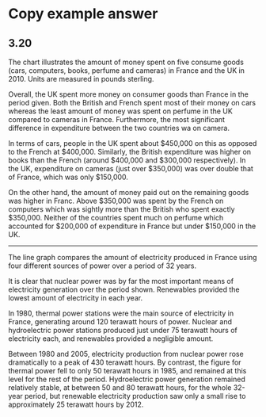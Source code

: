 # Copy example answer

## 3.20

The chart illustrates the amount of money spent on five consume goods (cars, computers, books, perfume and cameras) in France and the UK in 2010. Units are measured in pounds sterling.

Overall, the UK spent more money on consumer goods than France in the period given. Both the British and French spent most of their money on cars whereas the least amount of money was spent on perfume in the UK compared to cameras in France. Furthermore, the most significant difference in expenditure between the two countries wa on camera.

In terms of cars, people in the UK spent about $450,000 on this as opposed to the French at $400,000. Similarly, the British expenditure was higher on books than the French (around $400,000 and $300,000 respectively). In the UK, expenditure on cameras (just over $350,000) was over double that of France, which was only $150,000.

On the other hand, the amount of money paid out on the remaining goods was higher in Franc. Above $350,000 was spent by the French on computers which was sightly more than the British who spent exactly $350,000. Neither of the countries spent much on perfume which accounted for $200,000 of expenditure in France but under $150,000 in the UK.

---

The line graph compares the amount of electricity produced in France using four different sources of power over a period of 32 years.

It is clear that nuclear power was by far the most important means of electricity generation over the period shown. Renewables provided the lowest amount of electricity in each year.

In 1980, thermal power stations were the main source of electricity in France, generating around 120 terawatt hours of power. Nuclear and hydroelectric power stations produced just under 75 terawatt hours of electricity each, and renewables provided a negligible amount.

Between 1980 and 2005, electricity production from nuclear power rose dramatically to a peak of 430 terawatt hours. By contrast, the figure for thermal power fell to only 50 terawatt hours in 1985, and remained at this level for the rest of the period. Hydroelectric power generation remained relatively stable, at between 50 and 80 terawatt hours, for the whole 32-year period, but renewable electricity production saw only a small rise to approximately 25 terawatt hours by 2012.
